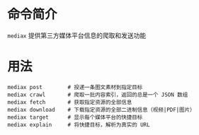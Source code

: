 命令简介
======= 

`mediax` 提供第三方媒体平台信息的爬取和发送功能
    

用法
=======

```
mediax post        # 投递一条图文素材到指定目标
mediax crawl       # 爬取一批内容索引，返回的总是一个 JSON 数组
mediax fetch       # 获取指定资源的全部信息 
mediax download    # 下载指定资源的全部二进制信息（视频|PDF|图片）  
mediax target      # 显示每个媒体平台的快捷目标
mediax explain     # 将快捷目标，解析为真实的 URL
```
